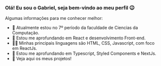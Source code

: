 ### Olá! Eu sou o Gabriel, seja bem-vindo ao meu perfil 😉

Algumas informações para me conhecer melhor:

- 🔭 Atualmente estou no 7º período da faculdade de Ciencias da Computação.
- 🌱 Estou me aprofundando em React e desenvolvimento Front-end.
- 👨‍💻 Minhas principais linguagens são HTML, CSS, Javascript, com foco em ReactJs.
- 🎢 Estou me aprofundando em Typescript, Styled Components e NextJs.
- 👀 Veja aqui os meus projetos!

